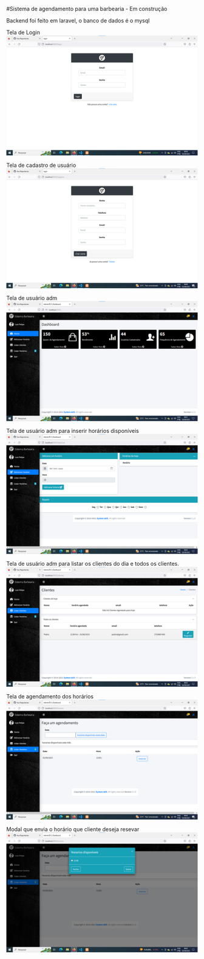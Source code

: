 #Sistema  de agendamento para uma barbearia - Em construção

Backend foi feito em laravel, o banco de dados é o mysql

Tela de Login
![Alt text](/img/img-1.png)

Tela de cadastro de usuário
![Alt text](/img/img-2.png)

Tela de usuário adm
![Alt text](/img/img-3.png)

Tela de usuário  adm para inserir horários disponíveis  
![Alt text](/img/img-4.png)

Tela de usuário  adm para listar os clientes do dia e todos os clientes.
![Alt text](/img/img-5.png)


Tela de agendamento dos horários
![Alt text](/img/img-6.png)

Modal que envia o horário que cliente deseja resevar
![Alt text](/img/img-7.png)